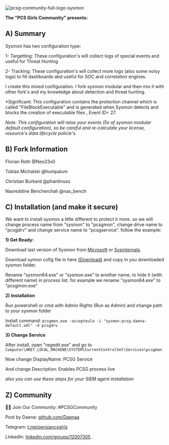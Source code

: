 ![pcsg-community-full-logo-sysmon](https://user-images.githubusercontent.com/58658008/229286833-0e6b0600-afdc-4ff2-8ee0-021f49e80835.gif)

**The "PCS Girls Community" presents:**

## A) Summary

Sysmon has two configuration type:

1- Targetting: These configuration's will collect logs of special events and useful for Threat Hunting

2- Tracking: These configuration's will collect more logs (also some noisy logs) to fill dashboards abd useful for SOC and correlation engines.



I create this mixed configuration. I fork sysmon modular and then mix it with other fork's and my knowledge about detection and threat hunting.

*Significant: This configuration contains the protection channel which is called "FileBlockExecutable" and is generated when Sysmon detects and blocks the creation of executable files , Event ID= 27.

*Note: This configuration will raise your events (5x of sysmon modular default configuration), so be careful and re-calculate your license, resource's data lifecycle policie's.*



## B) Fork Information

Florian Roth @Neo23x0

Tobias Michalski @humpalum

Christian Burkard @phantinuss

Nasreddine Bencherchali @nas_bench



## C) Installation (and make it secure)

We want to install sysmon a little different to protect it more. so we will change process name from "sysmon" to "pcsgmon", change drive name to "pcsgdrv" and change service name to "pcsgservice". follow the example:


**1) Get Ready:**

Download last version of Sysmon from [Microsoft](https://learn.microsoft.com/en-us/sysinternals/downloads/sysmon) or [Sysinternals](https://download.sysinternals.com/files/Sysmon.zip).

Download symon cofig file in here [(Download)](https://github.com/pcsg-community/sysmon-config/blob/main/sysmon-pcsg-daena-default.xml) and copy in you downloaded sysmon folder.

Rename "sysmon64.exe" or "sysmon.exe" to another name, to hide it (with different name) in process list. for example we rename "sysmon64.exe" to "pcsgmon.exe"


**2) Installation**

Run powershell or cmd with Admin Rights (Run as Admin) and change path to your sysmon folder

Install command: `pcsgmon.exe -accepteula -i "sysmon-pcsg-daena-default.xml" -d pcsgdrv`


**3) Change Service**

After install, open "regedit.exe" and go to `Computer\HKEY_LOCAL_MACHINE\SYSTEM\CurrentControlSet\Services\pcsgmon`

Now change DisplayName: PCSG Service

And change Description: Enables PCSG process live



*also you can use these steps for your SIEM agent installation*



## Z) Community

👩‍💻 Join Our Community: #PCSGCommunity

Post by Daena: [github.com/Daenaa](https://github.com/Daenaa)

Telegram: [t.me/persiancsgirls](https://t.me/persiancsgirls)

LinkedIn: [linkedin.com/groups/12007305](https://linkedin.com/groups/12007305)
.
